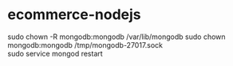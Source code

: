 # ecommerce-nodejs

sudo chown -R mongodb:mongodb /var/lib/mongodb
sudo chown mongodb:mongodb /tmp/mongodb-27017.sock  
sudo service mongod restart
